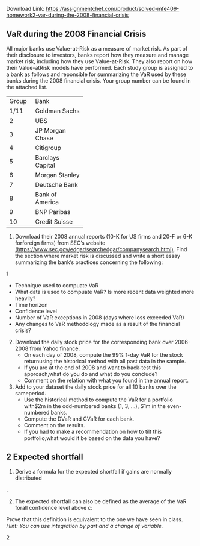 Download Link: https://assignmentchef.com/product/solved-mfe409-homework2-var-during-the-2008-financial-crisis
<br>
<h2>      VaR during the 2008 Financial Crisis</h2>

All major banks use Value-at-Risk as a measure of market risk. As part of their disclosure to investors, banks report how they measure and manage market risk, including how they use Value-at-Risk. They also report on how their Value-atRisk models have performed. Each study group is assigned to a bank as follows and reponsible for summarizing the VaR used by these banks during the 2008 financial crisis. Your group number can be found in the attached list.

<table width="173">

 <tbody>

  <tr>

   <td width="53">Group</td>

   <td width="120">Bank</td>

  </tr>

  <tr>

   <td width="53">1/11</td>

   <td width="120">Goldman Sachs</td>

  </tr>

  <tr>

   <td width="53">2</td>

   <td width="120">UBS</td>

  </tr>

  <tr>

   <td width="53">3</td>

   <td width="120">JP Morgan Chase</td>

  </tr>

  <tr>

   <td width="53">4</td>

   <td width="120">Citigroup</td>

  </tr>

  <tr>

   <td width="53">5</td>

   <td width="120">Barclays Capital</td>

  </tr>

  <tr>

   <td width="53">6</td>

   <td width="120">Morgan Stanley</td>

  </tr>

  <tr>

   <td width="53">7</td>

   <td width="120">Deutsche Bank</td>

  </tr>

  <tr>

   <td width="53">8</td>

   <td width="120">Bank of America</td>

  </tr>

  <tr>

   <td width="53">9</td>

   <td width="120">BNP Paribas</td>

  </tr>

  <tr>

   <td width="53">10</td>

   <td width="120">Credit Suisse</td>

  </tr>

 </tbody>

</table>

<ol>

 <li>Download their 2008 annual reports (10-K for US firms and 20-F or 6-K forforeign firms) from SEC’s website <a href="https://www.sec.gov/edgar/searchedgar/companysearch.html">(https://www.sec.gov/edgar/searchedgar/companysearch.html)</a>. Find the section where market risk is discussed and write a short essay summarizing the bank’s practices concerning the following:</li>

</ol>

1

<ul>

 <li>Technique used to compuate VaR</li>

 <li>What data is used to compuate VaR? Is more recent data weighted more heavily?</li>

 <li>Time horizon</li>

 <li>Confidence level</li>

 <li>Number of VaR exceptions in 2008 (days where loss exceeded VaR)</li>

 <li>Any changes to VaR methodology made as a result of the financial crisis?</li>

</ul>

<ol start="2">

 <li>Download the daily stock price for the corresponding bank over 2006-2008 from Yahoo finance.

  <ul>

   <li>On each day of 2008, compute the 99% 1-day VaR for the stock returnusing the historical method with all past data in the sample.</li>

   <li>If you are at the end of 2008 and want to back-test this approach,what do you do and what do you conclude?</li>

   <li>Comment on the relation with what you found in the annual report.</li>

  </ul></li>

 <li>Add to your dataset the daily stock price for all 10 banks over the sameperiod.

  <ul>

   <li>Use the historical method to compute the VaR for a portfolio with$2m in the odd-numbered banks (1, 3, …), $1m in the even-numbered banks.</li>

   <li>Compute the DVaR and CVaR for each bank.</li>

   <li>Comment on the results.</li>

   <li>If you had to make a recommendation on how to tilt this portfolio,what would it be based on the data you have?</li>

  </ul></li>

</ol>

<h2>2       Expected shortfall</h2>

<ol>

 <li>Derive a formula for the expected shortfall if gains are normally distributed</li>

</ol>

.

<ol start="2">

 <li>The expected shortfall can also be defined as the average of the VaR forall confidence level above <em>c</em>:</li>

</ol>

Prove that this definition is equivalent to the one we have seen in class. <em>Hint: You can use integration by part and a change of variable.</em>

2